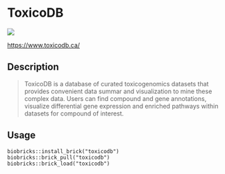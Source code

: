 # ToxicoDB

<a href="https://github.com/biobricks-ai/toxicodb/actions"><img src="https://github.com/biobricks-ai/toxicodb/actions/workflows/bricktools-check.yaml/badge.svg?branch=main"/></a>

<https://www.toxicodb.ca/>

## Description

> ToxicoDB is a database of curated toxicogenomics datasets that provides convenient data summar and visualization to mine these complex data. Users can find compound and gene annotations, visualize differential gene expression and enriched pathways within datasets for compound of interest.

## Usage
```{R}
biobricks::install_brick("toxicodb")
biobricks::brick_pull("toxicodb")
biobricks::brick_load("toxicodb")
```
